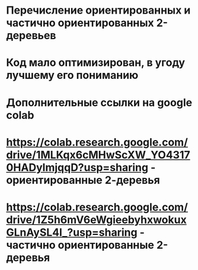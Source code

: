 # Перечисление ориентированных и частично ориентированных 2-деревьев
# Код мало оптимизирован, в угоду лучшему его пониманию
# Дополнительные ссылки на google colab
# https://colab.research.google.com/drive/1MLKqx6cMHwScXW_YO43170HADylmjqqD?usp=sharing - ориентированные 2-деревья
# https://colab.research.google.com/drive/1Z5h6mV6eWgieebyhxwokuxGLnAySL4l_?usp=sharing - частично ориентированные 2-деревья
